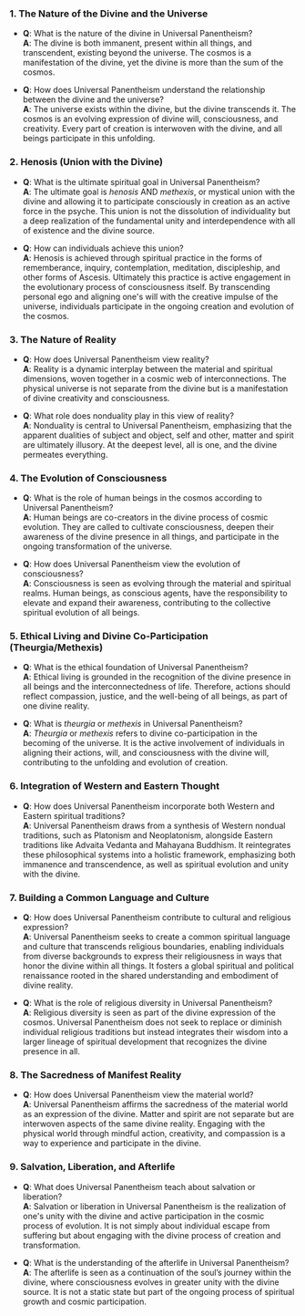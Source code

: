 ### 1. **The Nature of the Divine and the Universe**

- **Q**: What is the nature of the divine in Universal Panentheism?  
  **A**: The divine is both immanent, present within all things, and transcendent, existing beyond the universe. The cosmos is a manifestation of the divine, yet the divine is more than the sum of the cosmos.

- **Q**: How does Universal Panentheism understand the relationship between the divine and the universe?  
  **A**: The universe exists within the divine, but the divine transcends it. The cosmos is an evolving expression of divine will, consciousness, and creativity. Every part of creation is interwoven with the divine, and all beings participate in this unfolding.

### 2. **Henosis (Union with the Divine)**

- **Q**: What is the ultimate spiritual goal in Universal Panentheism?  
  **A**: The ultimate goal is *henosis* AND *methexis*, or mystical union with the divine and allowing it to participate consciously in creation as an active force in the psyche. This union is not the dissolution of individuality but a deep realization of the fundamental unity and interdependence with all of existence and the divine source.

- **Q**: How can individuals achieve this union?  
  **A**: Henosis is achieved through spiritual practice in the forms of rememberance, inquiry, contemplation, meditation, discipleship, and other forms of Ascesis. Ultimately this practice is active engagement in the evolutionary process of consciousness itself. By transcending personal ego and aligning one's will with the creative impulse of the universe, individuals participate in the ongoing creation and evolution of the cosmos.

### 3. **The Nature of Reality**

- **Q**: How does Universal Panentheism view reality?  
  **A**: Reality is a dynamic interplay between the material and spiritual dimensions, woven together in a cosmic web of interconnections. The physical universe is not separate from the divine but is a manifestation of divine creativity and consciousness.

- **Q**: What role does nonduality play in this view of reality?  
  **A**: Nonduality is central to Universal Panentheism, emphasizing that the apparent dualities of subject and object, self and other, matter and spirit are ultimately illusory. At the deepest level, all is one, and the divine permeates everything.

### 4. **The Evolution of Consciousness**

- **Q**: What is the role of human beings in the cosmos according to Universal Panentheism?  
  **A**: Human beings are co-creators in the divine process of cosmic evolution. They are called to cultivate consciousness, deepen their awareness of the divine presence in all things, and participate in the ongoing transformation of the universe.

- **Q**: How does Universal Panentheism view the evolution of consciousness?  
  **A**: Consciousness is seen as evolving through the material and spiritual realms. Human beings, as conscious agents, have the responsibility to elevate and expand their awareness, contributing to the collective spiritual evolution of all beings.

### 5. **Ethical Living and Divine Co-Participation (Theurgia/Methexis)**

- **Q**: What is the ethical foundation of Universal Panentheism?  
  **A**: Ethical living is grounded in the recognition of the divine presence in all beings and the interconnectedness of life. Therefore, actions should reflect compassion, justice, and the well-being of all beings, as part of one divine reality.

- **Q**: What is *theurgia* or *methexis* in Universal Panentheism?  
  **A**: *Theurgia* or *methexis* refers to divine co-participation in the becoming of the universe. It is the active involvement of individuals in aligning their actions, will, and consciousness with the divine will, contributing to the unfolding and evolution of creation.

### 6. **Integration of Western and Eastern Thought**

- **Q**: How does Universal Panentheism incorporate both Western and Eastern spiritual traditions?  
  **A**: Universal Panentheism draws from a synthesis of Western nondual traditions, such as Platonism and Neoplatonism, alongside Eastern traditions like Advaita Vedanta and Mahayana Buddhism. It reintegrates these philosophical systems into a holistic framework, emphasizing both immanence and transcendence, as well as spiritual evolution and unity with the divine.

### 7. **Building a Common Language and Culture**

- **Q**: How does Universal Panentheism contribute to cultural and religious expression?  
  **A**: Universal Panentheism seeks to create a common spiritual language and culture that transcends religious boundaries, enabling individuals from diverse backgrounds to express their religiousness in ways that honor the divine within all things. It fosters a global spiritual and political renaissance rooted in the shared understanding and embodiment of divine reality.

- **Q**: What is the role of religious diversity in Universal Panentheism?  
  **A**: Religious diversity is seen as part of the divine expression of the cosmos. Universal Panentheism does not seek to replace or diminish individual religious traditions but instead integrates their wisdom into a larger lineage of spiritual development that recognizes the divine presence in all.

### 8. **The Sacredness of Manifest Reality**

- **Q**: How does Universal Panentheism view the material world?  
  **A**: Universal Panentheism affirms the sacredness of the material world as an expression of the divine. Matter and spirit are not separate but are interwoven aspects of the same divine reality. Engaging with the physical world through mindful action, creativity, and compassion is a way to experience and participate in the divine.

### 9. **Salvation, Liberation, and Afterlife**

- **Q**: What does Universal Panentheism teach about salvation or liberation?  
  **A**: Salvation or liberation in Universal Panentheism is the realization of one's unity with the divine and active participation in the cosmic process of evolution. It is not simply about individual escape from suffering but about engaging with the divine process of creation and transformation.

- **Q**: What is the understanding of the afterlife in Universal Panentheism?  
  **A**: The afterlife is seen as a continuation of the soul’s journey within the divine, where consciousness evolves in greater unity with the divine source. It is not a static state but part of the ongoing process of spiritual growth and cosmic participation.
